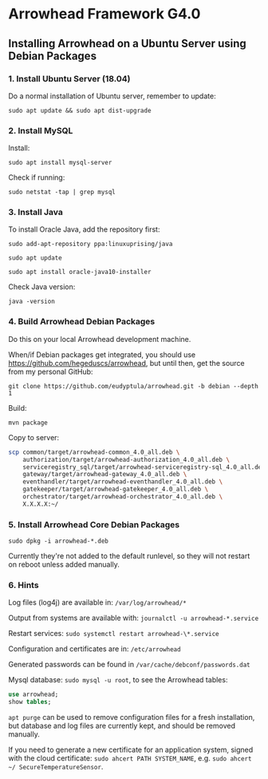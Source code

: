 # Arrowhead Framework G4.0

## Installing Arrowhead on a Ubuntu Server using Debian Packages

### 1. Install Ubuntu Server (18.04)

Do a normal installation of Ubuntu server, remember to update:

`sudo apt update && sudo apt dist-upgrade`

### 2. Install MySQL

Install:

`sudo apt install mysql-server`

Check if running:

`sudo netstat -tap | grep mysql`

### 3. Install Java

To install Oracle Java, add the repository first:

`sudo add-apt-repository ppa:linuxuprising/java`

`sudo apt update`

`sudo apt install oracle-java10-installer`

Check Java version:

`java -version`

### 4. Build Arrowhead Debian Packages

Do this on your local Arrowhead development machine.

When/if Debian packages get integrated, you should use <https://github.com/hegeduscs/arrowhead>,
but until then, get the source from my personal GitHub:

`git clone https://github.com/eudyptula/arrowhead.git -b debian --depth 1`

Build:

`mvn package`

Copy to server:

```bash
scp common/target/arrowhead-common_4.0_all.deb \
    authorization/target/arrowhead-authorization_4.0_all.deb \
    serviceregistry_sql/target/arrowhead-serviceregistry-sql_4.0_all.deb \
    gateway/target/arrowhead-gateway_4.0_all.deb \
    eventhandler/target/arrowhead-eventhandler_4.0_all.deb \
    gatekeeper/target/arrowhead-gatekeeper_4.0_all.deb \
    orchestrator/target/arrowhead-orchestrator_4.0_all.deb \
    X.X.X.X:~/
```

### 5. Install Arrowhead Core Debian Packages

`sudo dpkg -i arrowhead-*.deb`

Currently they're not added to the default runlevel, so they will not restart on reboot unless added manually.

### 6. Hints

Log files (log4j) are available in: `/var/log/arrowhead/*`

Output from systems are available with: `journalctl -u arrowhead-*.service`

Restart services: `sudo systemctl restart arrowhead-\*.service`

Configuration and certificates are in: `/etc/arrowhead`

Generated passwords can be found in `/var/cache/debconf/passwords.dat`

Mysql database: `sudo mysql -u root`, to see the Arrowhead tables:

```SQL
use arrowhead;
show tables;
```

`apt purge` can be used to remove configuration files for a fresh installation,
but database and log files are currently kept, and should be removed manually.

If you need to generate a new certificate for an application system, signed with the cloud certificate: `sudo ahcert PATH SYSTEM_NAME`, e.g. `sudo ahcert ~/ SecureTemperatureSensor`.
